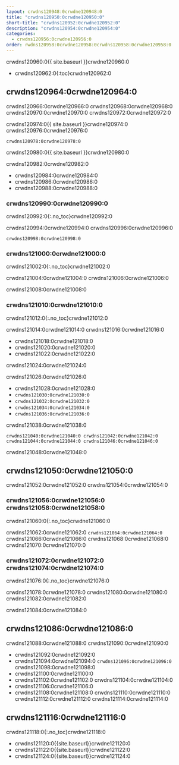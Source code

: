 ```yaml
---
layout: crwdns120948:0crwdne120948:0
title: "crwdns120950:0crwdne120950:0"
short-title: "crwdns120952:0crwdne120952:0"
description: "crwdns120954:0crwdne120954:0"
categories:
  - crwdns120956:0crwdne120956:0
order: rwdns120958:0crwdne120958:0crwdns120958:0crwdne120958:0
---
```

crwdns120960:0{{ site.baseurl }}crwdne120960:0

- crwdns120962:0{:toc}crwdne120962:0

## crwdns120964:0crwdne120964:0

crwdns120966:0crwdne120966:0 crwdns120968:0crwdne120968:0 crwdns120970:0crwdne120970:0 crwdns120972:0crwdne120972:0

crwdns120974:0{{ site.baseurl }}crwdne120974:0 crwdns120976:0crwdne120976:0

    crwdns120978:0crwdne120978:0
    

crwdns120980:0{{ site.baseurl }}crwdne120980:0

crwdns120982:0crwdne120982:0

- crwdns120984:0crwdne120984:0
- crwdns120986:0crwdne120986:0
- crwdns120988:0crwdne120988:0 

### crwdns120990:0crwdne120990:0

crwdns120992:0{:.no_toc}crwdne120992:0

crwdns120994:0crwdne120994:0 crwdns120996:0crwdne120996:0

    crwdns120998:0crwdne120998:0
    

### crwdns121000:0crwdne121000:0

crwdns121002:0{:.no_toc}crwdne121002:0

crwdns121004:0crwdne121004:0 crwdns121006:0crwdne121006:0

crwdns121008:0crwdne121008:0

### crwdns121010:0crwdne121010:0

crwdns121012:0{:.no_toc}crwdne121012:0

crwdns121014:0crwdne121014:0 crwdns121016:0crwdne121016:0

- crwdns121018:0crwdne121018:0
- crwdns121020:0crwdne121020:0
- crwdns121022:0crwdne121022:0

crwdns121024:0crwdne121024:0

crwdns121026:0crwdne121026:0

- crwdns121028:0crwdne121028:0
- `crwdns121030:0crwdne121030:0`
- `crwdns121032:0crwdne121032:0`
- `crwdns121034:0crwdne121034:0`
- `crwdns121036:0crwdne121036:0`

crwdns121038:0crwdne121038:0

    crwdns121040:0crwdne121040:0 crwdns121042:0crwdne121042:0 crwdns121044:0crwdne121044:0 crwdns121046:0crwdne121046:0
    
    

crwdns121048:0crwdne121048:0

## crwdns121050:0crwdne121050:0

crwdns121052:0crwdne121052:0 crwdns121054:0crwdne121054:0

### crwdns121056:0crwdne121056:0 crwdns121058:0crwdne121058:0

crwdns121060:0{:.no_toc}crwdne121060:0

crwdns121062:0crwdne121062:0 ```crwdns121064:0crwdne121064:0``` crwdns121066:0crwdne121066:0 crwdns121068:0crwdne121068:0 crwdns121070:0crwdne121070:0

### crwdns121072:0crwdne121072:0 crwdns121074:0crwdne121074:0

crwdns121076:0{:.no_toc}crwdne121076:0

crwdns121078:0crwdne121078:0 crwdns121080:0crwdne121080:0 crwdns121082:0crwdne121082:0

<aside class="notice">
crwdns121084:0crwdne121084:0 
</aside>

## crwdns121086:0crwdne121086:0

crwdns121088:0crwdne121088:0 crwdns121090:0crwdne121090:0

- crwdns121092:0crwdne121092:0
- crwdns121094:0crwdne121094:0 ```crwdns121096:0crwdne121096:0``` crwdns121098:0crwdne121098:0
- crwdns121100:0crwdne121100:0
- crwdns121102:0crwdne121102:0 crwdns121104:0crwdne121104:0
- crwdns121106:0crwdne121106:0
- crwdns121108:0crwdne121108:0 crwdns121110:0crwdne121110:0 crwdns121112:0crwdne121112:0 crwdns121114:0crwdne121114:0

## crwdns121116:0crwdne121116:0

crwdns121118:0{:.no_toc}crwdne121118:0

- crwdns121120:0{{site.baseurl}}crwdne121120:0
- crwdns121122:0{{site.baseurl}}crwdne121122:0
- crwdns121124:0{{site.baseurl}}crwdne121124:0